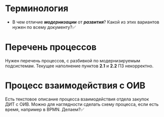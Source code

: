 # Терминология
- В чем отличие ***модернизации*** от ***развития***? Какой из этих вариантов нужен по всему документу?✅
# Перечень процессов
Нужен перечень процессов, с разбивкой по модернизируемым подсистемам. Текущее наполнение пунктов **2.1** и **2.2** ПЗ некорректно.<br>
# Процесс взаимодействия с ОИВ
Есть текстовое описание процесса взаимодействия отдела закупок ДИТ с ОИВ. Можно для наглядности сделать схему процесса, если есть время, например в BPMN. Делаем?✅

